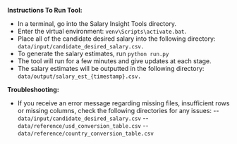 **Instructions To Run Tool:**

- In a terminal, go into the Salary Insight Tools directory.
- Enter the virtual environment: `venv\Scripts\activate.bat`.
- Place all of the candidate desired salary into the following directory: `data/input/candidate_desired_salary.csv.`
- To generate the salary estimates, run `python run.py` 
- The tool will run for a few minutes and give updates at each stage.
- The salary estimates will be outputted in the following directory: `data/output/salary_est_{timestamp}.csv.`


**Troubleshooting:**
- If you receive an error message regarding missing files, insufficient rows or missing columns, check the following directories for any issues:
    -- `data/input/candidate_desired_salary.csv`
    -- `data/reference/usd_conversion_table.csv`
    -- `data/reference/country_conversion_table.csv`
